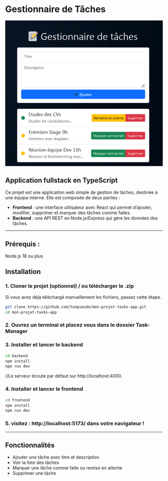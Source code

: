 


# Gestionnaire de Tâches 
![Capture d'écran du projet](interface.PNG)

## Application fullstack en TypeScript

Ce projet est une application web simple de gestion de tâches, destinée à une équipe interne. 
Elle est composée de deux parties :  

- **Frontend** : une interface utilisateur avec React qui permet d’ajouter, modifier, supprimer et marquer des tâches comme faites.  
- **Backend** : une API REST en Node.js/Express qui gère les données des tâches.

---
 ## Prérequis :
Node.js 18 ou plus

## Installation 


### 1. Cloner le projet (optionnel) / ou télécharger le .zip

Si vous avez déjà téléchargé manuellement les fichiers, passez cette étape.

```bash
git clone https://github.com/tonpseudo/mon-projet-tasks-app.git
cd mon-projet-tasks-app
```
### 2. Ouvrez un terminal et placez vous dans le dossier Task-Manager 

### 3. Installer et lancer le backend
```bash
cd backend
npm install
npm run dev
```

//Le serveur écoute par défaut sur http://localhost:4000.

### 4. Installer et lancer le frontend
```bash
cd frontend
npm install
npm run dev
```

### 5. visitez :  http://localhost:5173/  dans votre navigateur !

---
## Fonctionnalités

- Ajouter une tâche avec titre et description
- Voir la liste des tâches
- Marquer une tâche comme faite ou remise en attente
- Supprimer une tâche









